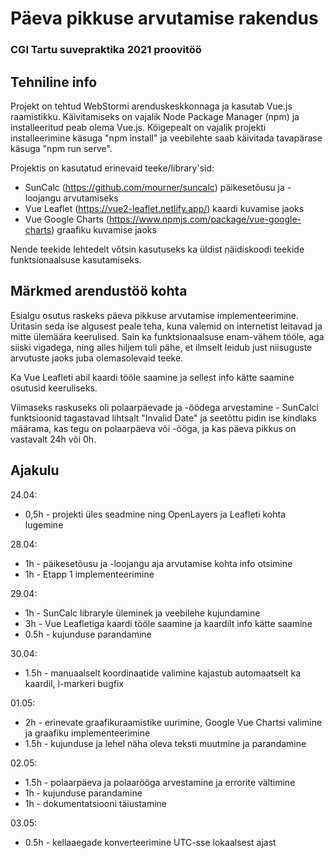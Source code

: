 # Päeva pikkuse arvutamise rakendus
### CGI Tartu suvepraktika 2021 proovitöö

## Tehniline info
Projekt on tehtud WebStormi arenduskeskkonnaga ja kasutab Vue.js raamistikku. Käivitamiseks on vajalik Node Package Manager (npm) ja installeeritud peab olema Vue.js.
Kõigepealt on vajalik projekti installeerimine käsuga "npm install" ja veebilehte saab käivitada tavapärase käsuga "npm run serve".

Projektis on kasutatud erinevaid teeke/library'sid:
* SunCalc (https://github.com/mourner/suncalc) päikesetõusu ja -loojangu arvutamiseks
* Vue Leaflet (https://vue2-leaflet.netlify.app/) kaardi kuvamise jaoks
* Vue Google Charts (https://www.npmjs.com/package/vue-google-charts) graafiku kuvamise jaoks

Nende teekide lehtedelt võtsin kasutuseks ka üldist näidiskoodi teekide funktsionaalsuse kasutamiseks.

## Märkmed arendustöö kohta
Esialgu osutus raskeks päeva pikkuse arvutamise implementeerimine. Üritasin seda ise algusest peale teha, kuna valemid on internetist leitavad ja mitte ülemäära keerulised. Sain ka funktsionaalsuse enam-vähem tööle, aga siiski vigadega, ning alles hiljem tuli pähe, et ilmselt leidub just niisuguste arvutuste jaoks juba olemasolevaid teeke.

Ka Vue Leafleti abil kaardi tööle saamine ja sellest info kätte saamine osutusid keeruliseks.

Viimaseks raskuseks oli polaarpäevade ja -öödega arvestamine - SunCalci funktsioonid tagastavad lihtsalt "Invalid Date" ja seetõttu pidin ise kindlaks määrama, kas tegu on polaarpäeva või -ööga, ja kas päeva pikkus on vastavalt 24h või 0h.

## Ajakulu
24.04:
* 0,5h - projekti üles seadmine ning OpenLayers ja Leafleti kohta lugemine

28.04:
* 1h -   päikesetõusu ja -loojangu aja arvutamise kohta info otsimine
* 1h -   Etapp 1 implementeerimine

29.04:
* 1h -   SunCalc libraryle üleminek ja veebilehe kujundamine
* 3h -   Vue Leafletiga kaardi tööle saamine ja kaardilt info kätte saamine
* 0.5h - kujunduse parandamine

30.04:
* 1.5h - manuaalselt koordinaatide valimine kajastub automaatselt ka kaardil, l-markeri bugfix

01.05:
* 2h -   erinevate graafikuraamistike uurimine, Google Vue Chartsi valimine ja graafiku implementeerimine
* 1.5h - kujunduse ja lehel näha oleva teksti muutmine ja parandamine

02.05:
* 1.5h - polaarpäeva ja polaarööga arvestamine ja errorite vältimine
* 1h -   kujunduse parandamine
* 1h -   dokumentatsiooni täiustamine

03.05:
* 0.5h - kellaaegade konverteerimine UTC-sse lokaalsest ajast